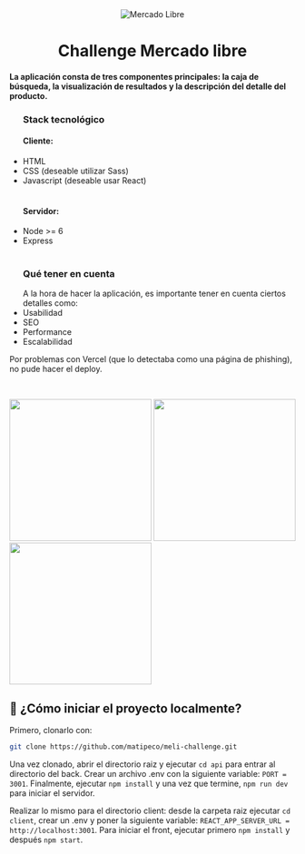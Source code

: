 &nbsp;
<div align="center">
<img src="https://i.imgur.com/phR8JsG.png" alt="Mercado Libre" />
 <h1>Challenge Mercado libre</h1>
</div>


<h4>La aplicación consta de tres componentes principales: la caja de búsqueda, la visualización
de resultados y la descripción del detalle del producto.</h4>
<ul>

<h3>Stack tecnológico</h3>
<h4>Cliente:</h4>

<li>HTML</li>
<li>CSS (deseable utilizar Sass)</li>
<li>Javascript (deseable usar React)</li>
<br />
<h4>Servidor:</h4>
<li>Node >= 6</li>
<li>Express</li>
<br />

<h3>Qué tener en cuenta</h3>
A la hora de hacer la aplicación, es importante tener en cuenta ciertos detalles como:
<br />

<li>Usabilidad</li>
<li>SEO</li>
<li>Performance</li>
<li>Escalabilidad</li>

</ul>

<p>Por problemas con Vercel (que lo detectaba como una página de phishing), no pude hacer el deploy.</p>
<br />

<a><img width="250px" src="https://i.imgur.com/LtO2JJH.png"></a>
<a><img width="250px" src="https://i.imgur.com/b2wonbP.png"/></a>
<a><img width="250px" src="https://i.imgur.com/FzZAEWm.png"/></a>
<br />

## 🤔 ¿Cómo iniciar el proyecto localmente?

Primero, clonarlo con:

```bash
git clone https://github.com/matipeco/meli-challenge.git
```

Una vez clonado, abrir el directorio raiz y ejecutar `cd api` para entrar al directorio del back. Crear un archivo .env con la siguiente variable: `PORT = 3001`. Finalmente, ejecutar `npm install` y una vez que termine, `npm run dev` para iniciar el servidor.

Realizar lo mismo para el directorio client: desde la carpeta raiz ejecutar `cd client`, crear un .env y poner la siguiente variable: `REACT_APP_SERVER_URL = http://localhost:3001`. Para iniciar el front, ejecutar primero `npm install` y después `npm start`.

<br />

&nbsp;
